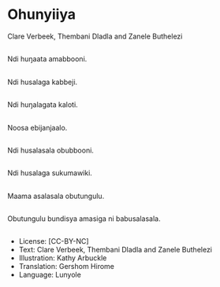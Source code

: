 # Ohunyiiya
Clare Verbeek, Thembani
Dladla and Zanele
Buthelezi

##
Ndi huŋaata
amabbooni.


##
Ndi husalaga kabbeji.


##
Ndi huŋalagata kaloti.


##
Noosa ebijanjaalo.


##
Ndi husalasala
obubbooni.


##
Ndi husalaga
sukumawiki.


##
Maama asalasala
obutungulu.


##
Obutungulu bundisya
amasiga ni
babusalasala.


##
* License: [CC-BY-NC]
* Text: Clare Verbeek, Thembani Dladla and Zanele
Buthelezi
* Illustration: Kathy Arbuckle
* Translation: Gershom Hirome
* Language: Lunyole

